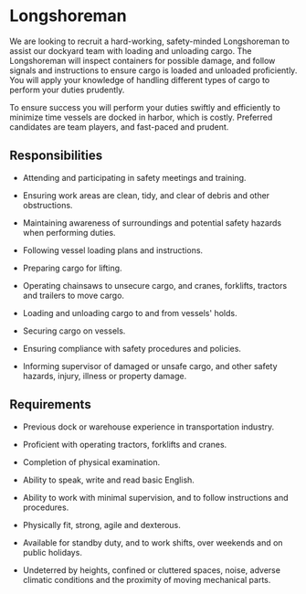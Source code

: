 # Longshoreman

We are looking to recruit a hard-working, safety-minded Longshoreman to assist our dockyard team with loading and unloading cargo. The Longshoreman will inspect containers for possible damage, and follow signals and instructions to ensure cargo is loaded and unloaded proficiently. You will apply your knowledge of handling different types of cargo to perform your duties prudently.

To ensure success you will perform your duties swiftly and efficiently to minimize time vessels are docked in harbor, which is costly. Preferred candidates are team players, and fast-paced and prudent.

## Responsibilities

* Attending and participating in safety meetings and training.

* Ensuring work areas are clean, tidy, and clear of debris and other obstructions.

* Maintaining awareness of surroundings and potential safety hazards when performing duties.

* Following vessel loading plans and instructions.

* Preparing cargo for lifting.

* Operating chainsaws to unsecure cargo, and cranes, forklifts, tractors and trailers to move cargo.

* Loading and unloading cargo to and from vessels' holds.

* Securing cargo on vessels.

* Ensuring compliance with safety procedures and policies.

* Informing supervisor of damaged or unsafe cargo, and other safety hazards, injury, illness or property damage.

## Requirements

* Previous dock or warehouse experience in transportation industry.

* Proficient with operating tractors, forklifts and cranes.

* Completion of physical examination.

* Ability to speak, write and read basic English.

* Ability to work with minimal supervision, and to follow instructions and procedures.

* Physically fit, strong, agile and dexterous.

* Available for standby duty, and to work shifts, over weekends and on public holidays.

* Undeterred by heights, confined or cluttered spaces, noise, adverse climatic conditions and the proximity of moving mechanical parts.

